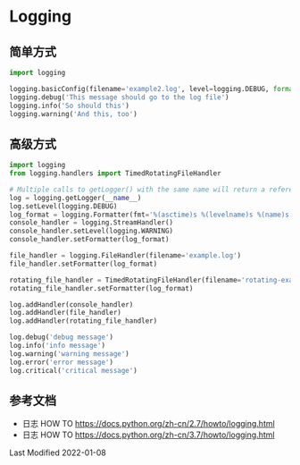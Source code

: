 # Logging

## 简单方式

```python
import logging

logging.basicConfig(filename='example2.log', level=logging.DEBUG, format='%(asctime)s - %(levelname)s - %(message)s')
logging.debug('This message should go to the log file')
logging.info('So should this')
logging.warning('And this, too')
```

## 高级方式

```python
import logging
from logging.handlers import TimedRotatingFileHandler

# Multiple calls to getLogger() with the same name will return a reference to the same logger object.
log = logging.getLogger(__name__)
log.setLevel(logging.DEBUG)
log_format = logging.Formatter(fmt='%(asctime)s %(levelname)s %(name)s %(message)s', datefmt='%Y-%m-%d %H:%M:%S')
console_handler = logging.StreamHandler()
console_handler.setLevel(logging.WARNING)
console_handler.setFormatter(log_format)

file_handler = logging.FileHandler(filename='example.log')
file_handler.setFormatter(log_format)

rotating_file_handler = TimedRotatingFileHandler(filename='rotating-example.log', when='midnight')
rotating_file_handler.setFormatter(log_format)

log.addHandler(console_handler)
log.addHandler(file_handler)
log.addHandler(rotating_file_handler)

log.debug('debug message')
log.info('info message')
log.warning('warning message')
log.error('error message')
log.critical('critical message')
```

## 参考文档

- 日志 HOW TO https://docs.python.org/zh-cn/2.7/howto/logging.html
- 日志 HOW TO https://docs.python.org/zh-cn/3.7/howto/logging.html

Last Modified 2022-01-08
